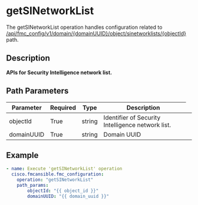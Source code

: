 # getSINetworkList

The getSINetworkList operation handles configuration related to [/api/fmc_config/v1/domain/{domainUUID}/object/sinetworklists/{objectId}](/paths//api/fmc_config/v1/domain/{domain_uuid}/object/sinetworklists/{object_id}.md) path.&nbsp;
## Description
**APIs for Security Intelligence network list.**

## Path Parameters
| Parameter | Required | Type | Description |
| --------- | -------- | ---- | ----------- |
| objectId | True | string <td colspan=3> Identifier of Security Intelligence network list. |
| domainUUID | True | string <td colspan=3> Domain UUID |

## Example
```yaml
- name: Execute 'getSINetworkList' operation
  cisco.fmcansible.fmc_configuration:
    operation: "getSINetworkList"
    path_params:
        objectId: "{{ object_id }}"
        domainUUID: "{{ domain_uuid }}"

```